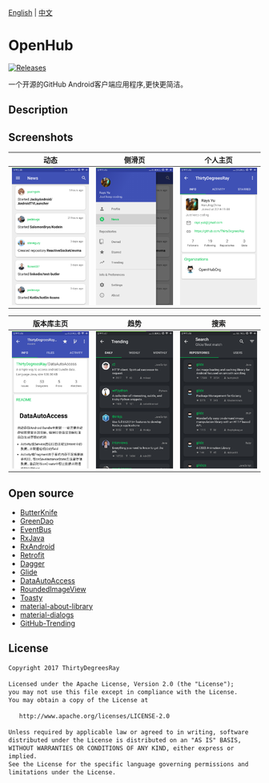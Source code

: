 [English](/README.md) | [中文](/README-cn.md)
# OpenHub 
[![Releases](https://img.shields.io/github/release/ThirtyDegreesRay/OpenHub.svg)](https://github.com/ThirtyDegreesRay/OpenHub/releases/latest)

一个开源的GitHub Android客户端应用程序,更快更简洁。
<!-- ![OpenHub](https://github.com/ThirtyDegreesRay/OpenHub/raw/master/art/openhub.png) -->

## Description


## Screenshots

| 动态 | 侧滑页 | 个人主页 |
|:-:|:-:|:-:|
| ![news](/art/news.png?raw=true) | ![drawer](/art/drawer.png?raw=true) | ![profile](/art/profile.png?raw=true) |

| 版本库主页 | 趋势 | 搜索 |
|:-:|:-:|:-:|
| ![repo](/art/repo.png?raw=true) | ![trending](/art/trending.png?raw=true) | ![search](/art/search.png?raw=true) |

## Open source

* [ButterKnife](https://github.com/JakeWharton/butterknife)
* [GreenDao](https://github.com/greenrobot/greenDAO)
* [EventBus](https://github.com/greenrobot/EventBus)
* [RxJava](https://github.com/ReactiveX/RxJava)
* [RxAndroid](https://github.com/ReactiveX/RxAndroid)
* [Retrofit](https://github.com/square/retrofit)
* [Dagger](https://github.com/google/dagger)
* [Glide](https://github.com/bumptech/glide)
* [DataAutoAccess](https://github.com/ThirtyDegreesRay/DataAutoAccess)
* [RoundedImageView](https://github.com/vinc3m1/RoundedImageView)
* [Toasty](https://github.com/GrenderG/Toasty)
* [material-about-library](https://github.com/daniel-stoneuk/material-about-library)
* [material-dialogs](https://github.com/afollestad/material-dialogs)
* [GitHub-Trending](https://github.com/thedillonb/GitHub-Trending)

## License
    Copyright 2017 ThirtyDegreesRay
    
    Licensed under the Apache License, Version 2.0 (the "License");
    you may not use this file except in compliance with the License.
    You may obtain a copy of the License at
    
       http://www.apache.org/licenses/LICENSE-2.0
    
    Unless required by applicable law or agreed to in writing, software
    distributed under the License is distributed on an "AS IS" BASIS,
    WITHOUT WARRANTIES OR CONDITIONS OF ANY KIND, either express or implied.
    See the License for the specific language governing permissions and
    limitations under the License.



